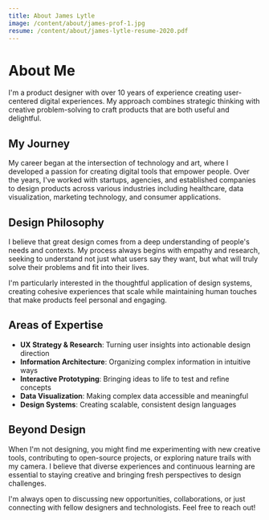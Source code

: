 ```yaml
---
title: About James Lytle
image: /content/about/james-prof-1.jpg
resume: /content/about/james-lytle-resume-2020.pdf
---
```


# About Me

I'm a product designer with over 10 years of experience creating user-centered digital experiences. My approach combines strategic thinking with creative problem-solving to craft products that are both useful and delightful.

## My Journey

My career began at the intersection of technology and art, where I developed a passion for creating digital tools that empower people. Over the years, I've worked with startups, agencies, and established companies to design products across various industries including healthcare, data visualization, marketing technology, and consumer applications.

## Design Philosophy

I believe that great design comes from a deep understanding of people's needs and contexts. My process always begins with empathy and research, seeking to understand not just what users say they want, but what will truly solve their problems and fit into their lives.

I'm particularly interested in the thoughtful application of design systems, creating cohesive experiences that scale while maintaining human touches that make products feel personal and engaging.

## Areas of Expertise

- **UX Strategy & Research**: Turning user insights into actionable design direction
- **Information Architecture**: Organizing complex information in intuitive ways
- **Interactive Prototyping**: Bringing ideas to life to test and refine concepts
- **Data Visualization**: Making complex data accessible and meaningful
- **Design Systems**: Creating scalable, consistent design languages

## Beyond Design

When I'm not designing, you might find me experimenting with new creative tools, contributing to open-source projects, or exploring nature trails with my camera. I believe that diverse experiences and continuous learning are essential to staying creative and bringing fresh perspectives to design challenges.

I'm always open to discussing new opportunities, collaborations, or just connecting with fellow designers and technologists. Feel free to reach out!